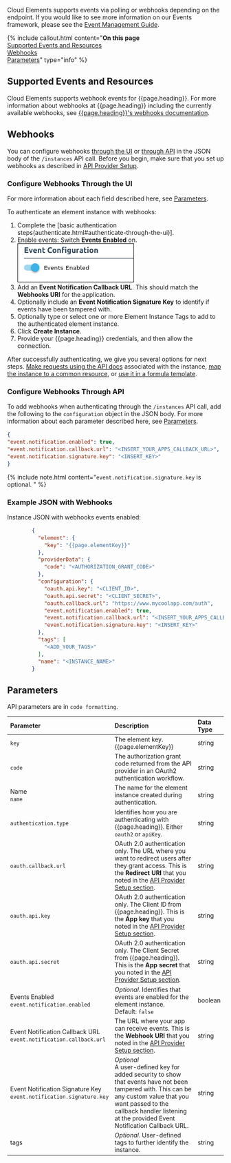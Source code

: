 Cloud Elements supports events via polling or webhooks depending on the endpoint. If you would like to see more information on our Events framework, please see the [Event Management Guide](/docs/platform/event-management/index.html).

{% include callout.html content="<strong>On this page</strong></br><a href=#supported-events-and-resources>Supported Events and Resources</a></br><a href=#webhooks>Webhooks</a></br><a href=#parameters>Parameters</a>" type="info" %}

## Supported Events and Resources

Cloud Elements supports webhook events for {{page.heading}}. For more information about webhooks at {{page.heading}} including the currently available webhooks, see [{{page.heading}}'s webhooks documentation](https://www.dropbox.com/developers/reference/webhooks).

## Webhooks

You can configure webhooks [through the UI](#configure-webhooks-through-the-ui) or [through API](#configure-webhooks-through-api) in the JSON body of the `/instances` API call. Before you begin, make sure that you set up webhooks as described in  [API Provider Setup](setup.html#set-up-events).

### Configure Webhooks Through the UI

For more information about each field described here, see [Parameters](#parameters).

To authenticate an element instance with webhooks:

1. Complete the [basic authentication steps(authenticate.html#authenticate-through-the-ui)].
2. Enable events: Switch **Events Enabled** on.
![event-enabled-on](/assets/img/elements/event-enabled-on.png)
8. Add an **Event Notification Callback URL**. This should match the **Webhooks URI** for the application.
9. Optionally include an **Event Notification Signature Key** to identify if events have been tampered with.
8. Optionally type or select one or more Element Instance Tags to add to the authenticated element instance.
7. Click **Create Instance**.
8. Provide your {{page.heading}} credentials, and then allow the connection.

After successfully authenticating, we give you several options for next steps. [Make requests using the API docs](/docs/guides/elements/instances.html) associated with the instance, [map the instance to a common resource](/docs/guides/common-resources/mapping.html), or [use it in a formula template](/docs/guides/formulasC2/build-template.html).

### Configure Webhooks Through API

To add webhooks when authenticating through the `/instances` API call, add the following to the `configuration` object in the JSON body. For more information about each parameter described here, see [Parameters](#parameters).

```json
{
"event.notification.enabled": true,
"event.notification.callback.url": "<INSERT_YOUR_APPS_CALLBACK_URL>",
"event.notification.signature.key": "<INSERT_KEY>"
}
```
{% include note.html content="<code>event.notification.signature.key</code> is optional.  " %}

### Example JSON with Webhooks

Instance JSON with webhooks events enabled:

```json
        {
          "element": {
            "key": "{{page.elementKey}}"
          },
          "providerData": {
            "code": "<AUTHORIZATION_GRANT_CODE>"
          },
          "configuration": {
            "oauth.api.key": "<CLIENT_ID>",
            "oauth.api.secret": "<CLIENT_SECRET>",
            "oauth.callback.url": "https://www.mycoolapp.com/auth",
            "event.notification.enabled": true,
            "event.notification.callback.url": "<INSERT_YOUR_APPS_CALLBACK_URL>",
            "event.notification.signature.key": "<INSERT_KEY>"
          },
          "tags": [
            "<ADD_YOUR_TAGS>"
          ],
          "name": "<INSTANCE_NAME>"
        }
```

## Parameters

API parameters are in `code formatting`.

| Parameter | Description   | Data Type |
| :------------- | :------------- | :------------- |
| `key` | The element key.<br>{{page.elementKey}}  | string  |
| `code` | The authorization grant code returned from the API provider in an OAuth2 authentication workflow. | string |
|  Name</br>`name` |  The name for the element instance created during authentication.   | string  |
| `authentication.type` | Identifies how you are authenticating with {{page.heading}}. Either `oauth2` or `apiKey`. | string |
| `oauth.callback.url` | OAuth 2.0 authentication only. The URL where you want to redirect users after they grant access. This is the **Redirect URI** that you noted in the [API Provider Setup section](setup.html).  | string  |
| `oauth.api.key` | OAuth 2.0 authentication only. The Client ID from {{page.heading}}. This is the **App key** that you noted in the [API Provider Setup section](setup.html). |  string |
| `oauth.api.secret` | OAuth 2.0 authentication only. The Client Secret from {{page.heading}}. This is the **App secret** that you noted in the [API Provider Setup section](setup.html). | string |
| Events Enabled </br>`event.notification.enabled` | *Optional*. Identifies that events are enabled for the element instance.</br>Default: `false`  | boolean |
| Event Notification Callback URL</br>`event.notification.callback.url` |  The URL where your app can receive events. This is the **Webhook URI** that you noted in the [API Provider Setup section](setup.html).   | string |
| Event Notification Signature Key </br>`event.notification.signature.key` | *Optional*</br>A user-defined key for added security to show that events have not been tampered with. This can be any custom value that you want passed to the callback handler listening at the provided Event Notification Callback URL.| string |
| tags | *Optional*. User-defined tags to further identify the instance. | string |
